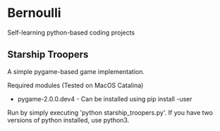 # Bernoulli
Self-learning python-based coding projects

## Starship Troopers
A simple pygame-based game implementation.

Required modules (Tested on MacOS Catalina)
- pygame-2.0.0.dev4 - Can be installed using pip install -user

Run by simply executing 'python starship_troopers.py'. If you have two versions of python installed, use python3.
